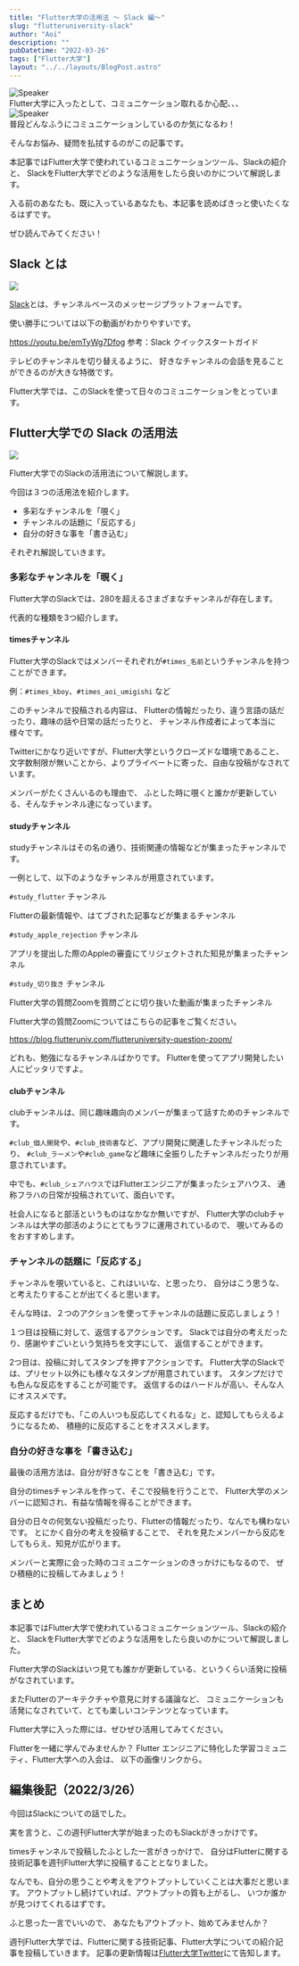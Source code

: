 ```yaml
---
title: "Flutter大学の活用法 〜 Slack 編〜"
slug: "flutteruniversity-slack"
author: "Aoi"
description: ""
pubDatetime: "2022-03-26"
tags: ["Flutter大学"]
layout: "../../layouts/BlogPost.astro"
---
```


<div class="speech-bubble-container">
  <div class="speech-bubble-avatar">
    <img src="/images/wp-content/themes/cocoon-master/images/ojisan.webp" alt="Speaker" />
  </div>
  <div class="speech-bubble">
    <div class="speech-bubble-content">
      Flutter大学に入ったとして、コミュニケーション取れるか心配、、、
    </div>
    <div class="speech-bubble-arrow arrow-left"></div>
  </div>
</div>

<div class="speech-bubble-container">
  <div class="speech-bubble-avatar">
    <img src="/images/wp-content/themes/cocoon-master/images/obasan.webp" alt="Speaker" />
  </div>
  <div class="speech-bubble">
    <div class="speech-bubble-content">
      普段どんなふうにコミュニケーションしているのか気になるわ！
    </div>
    <div class="speech-bubble-arrow arrow-left"></div>
  </div>
</div>

そんなお悩み、疑問を払拭するのがこの記事です。

本記事ではFlutter大学で使われているコミュニケーションツール、Slackの紹介と、
SlackをFlutter大学でどのような活用をしたら良いのかについて解説します。

入る前のあなたも、既に入っているあなたも、本記事を読めばきっと使いたくなるはずです。

ぜひ読んでみてください！

## Slack とは

![](/images/wp-content/uploads/2022/03/Meeting-1024x683.webp)

[Slack](https://slack.com/intl/ja-jp/)とは、チャンネルベースのメッセージプラットフォームです。

使い勝手については以下の動画がわかりやすいです。

https://youtu.be/emTyWg7Dfog
参考：Slack クイックスタートガイド

テレビのチャンネルを切り替えるように、
好きなチャンネルの会話を見ることができるのが大きな特徴です。

Flutter大学では、このSlackを使って日々のコミュニケーションをとっています。

## Flutter大学での Slack の活用法

![](/images/wp-content/uploads/2022/03/meeting2-1024x683.webp)

Flutter大学でのSlackの活用法について解説します。

今回は３つの活用法を紹介します。

- 多彩なチャンネルを「覗く」
- チャンネルの話題に「反応する」
- 自分の好きな事を「書き込む」

それぞれ解説していきます。

### 多彩なチャンネルを「覗く」

Flutter大学のSlackでは、280を超えるさまざまなチャンネルが存在します。

代表的な種類を3つ紹介します。

#### timesチャンネル

Flutter大学のSlackではメンバーそれぞれが`#times_名前`というチャンネルを持つことができます。

例：`#times_kboy`、`#times_aoi_umigishi` など

このチャンネルで投稿される内容は、
Flutterの情報だったり、違う言語の話だったり、趣味の話や日常の話だったりと、
チャンネル作成者によって本当に様々です。

Twitterにかなり近いですが、Flutter大学というクローズドな環境であること、
文字数制限が無いことから、よりプライベートに寄った、自由な投稿がなされています。

メンバーがたくさんいるのも理由で、
ふとした時に覗くと誰かが更新している、そんなチャンネル達になっています。

#### studyチャンネル

studyチャンネルはその名の通り、技術関連の情報などが集まったチャンネルです。

一例として、以下のようなチャンネルが用意されています。

`#study_flutter` チャンネル

Flutterの最新情報や、はてブされた記事などが集まるチャンネル

`#study_apple_rejection` チャンネル

アプリを提出した際のAppleの審査にてリジェクトされた知見が集まったチャンネル

`#study_切り抜き` チャンネル

Flutter大学の質問Zoomを質問ごとに切り抜いた動画が集まったチャンネル

Flutter大学の質問Zoomについてはこちらの記事をご覧ください。

https://blog.flutteruniv.com/flutteruniversity-question-zoom/

どれも、勉強になるチャンネルばかりです。
Flutterを使ってアプリ開発したい人にピッタリですよ。

#### clubチャンネル

clubチャンネルは、同じ趣味趣向のメンバーが集まって話すためのチャンネルです。

`#club_個人開発`や、`#club_技術書`など、アプリ開発に関連したチャンネルだったり、
`#club_ラーメン`や`#club_game`など趣味に全振りしたチャンネルだったりが用意されています。

中でも、`#club_シェアハウス`ではFlutterエンジニアが集まったシェアハウス、
通称フラハの日常が投稿されていて、面白いです。

社会人になると部活というものはなかなか無いですが、
Flutter大学のclubチャンネルは大学の部活のようにとてもラフに運用されているので、
覗いてみるのをおすすめします。

### チャンネルの話題に「反応する」

チャンネルを覗いていると、これはいいな、と思ったり、
自分はこう思うな、と考えたりすることが出てくると思います。

そんな時は、２つのアクションを使ってチャンネルの話題に反応しましょう！

１つ目は投稿に対して、返信するアクションです。
Slackでは自分の考えだったり、感謝やすごいという気持ちを文字にして、
返信することができます。

2つ目は、投稿に対してスタンプを押すアクションです。
Flutter大学のSlackでは、プリセット以外にも様々なスタンプが用意されています。
スタンプだけでも色んな反応をすることが可能です。
返信するのはハードルが高い、そんな人にオススメです。

反応するだけでも、「この人いつも反応してくれるな」と、認知してもらえるようになるため、
積極的に反応することをオススメします。

### 自分の好きな事を「書き込む」

最後の活用方法は、自分が好きなことを「書き込む」です。

自分のtimesチャンネルを作って、そこで投稿を行うことで、
Flutter大学のメンバーに認知され、有益な情報を得ることができます。

自分の日々の何気ない投稿だったり、Flutterの情報だったり、なんでも構わないです。
とにかく自分の考えを投稿することで、
それを見たメンバーから反応をしてもらえ、知見が広がります。

メンバーと実際に会った時のコミュニケーションのきっかけにもなるので、
ぜひ積極的に投稿してみましょう！

## まとめ


本記事ではFlutter大学で使われているコミュニケーションツール、Slackの紹介と、
SlackをFlutter大学でどのような活用をしたら良いのかについて解説しました。

Flutter大学のSlackはいつ見ても誰かが更新している、というくらい活発に投稿がなされています。

またFlutterのアーキテクチャや意見に対する議論など、
コミュニケーションも活発になされていて、とても楽しいコンテンツとなっています。

Flutter大学に入った際には、ぜひぜひ活用してみてください。

Flutterを一緒に学んでみませんか？
Flutter エンジニアに特化した学習コミュニティ、Flutter大学への入会は、
以下の画像リンクから。

## 編集後記（2022/3/26）

今回はSlackについての話でした。

実を言うと、この週刊Flutter大学が始まったのもSlackがきっかけです。

timesチャンネルで投稿したふとした一言がきっかけで、
自分はFlutterに関する技術記事を週刊Flutter大学に投稿することとなりました。

なんでも、自分の思うことや考えをアウトプットしていくことは大事だと思います。
アウトプットし続けていれば、アウトプットの質も上がるし、
いつか誰かが見つけてくれるはずです。

ふと思った一言でいいので、
あなたもアウトプット、始めてみませんか？

週刊Flutter大学では、Flutterに関する技術記事、Flutter大学についての紹介記事を投稿していきます。
記事の更新情報は[Flutter大学Twitter](https://twitter.com/FlutterUniv)にて告知します。
